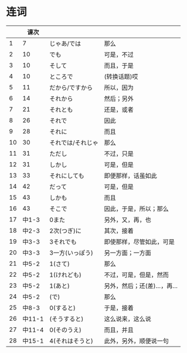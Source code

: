 # 连词

| | 课次 | | |
| --- | --- | --- | --- |
| 1 | 7 | じゃあ/では | 那么 |
| 2 | 10 | でも | 可是，不过 |
| 3 | 10 | そして | 而且，于是 |
| 4 | 10 | ところで | (转换话题)哎 |
| 5 | 11 | だから/ですから | 所以，因为 |
| 6 | 14 | それから | 然后；另外 |
| 7 | 21 | それとも | 还是，或者 |
| 8 | 26 | それで | 因此 |
| 9 | 28 | それに | 而且 |
| 10 | 30 | それでは/それじゃ | 那么 |
| 11 | 31 | ただし | 不过，只是 |
| 12 | 31 | しかし | 可是，但是 |
| 13 | 33 | それにしても | 即便那样，话虽如此 |
| 14 | 42 | だって | 可是，但是 |
| 15 | 43 | しかも | 而且 |
| 16 | 43 | そこで | 因此，于是，所以；那么 |
| 17 | 中1-3 | 0また | 另外，又，再，也 |
| 18 | 中2-3 | 2次(つぎ)に | 其次，接着 |
| 19 | 中3-3 | 3それでも | 即使那样，尽管如此，可是 |
| 20 | 中3-3 | 3一方(いっぽう) | 另一方面；一方面 |
| 21 | 中5-2 | 1(さて) | 那么 |
| 22 | 中5-2 | 1(けれども) | 不过，可是，但是，然而 |
| 23 | 中5-2 | 1(あと) | 另外，然后；还(差)…，再… |
| 24 | 中5-2 | (で) | 那么 |
| 25 | 中8-3 | 0(すると) | 于是，接着 |
| 26 | 中11-1 | (そうすると) | 这么说来，这么说 |
| 27 | 中11-4 | 0(そのうえ) | 而且，并且 |
| 28 | 中15-1 | 4(それはそうと) | 此外，另外，顺便说一句 |